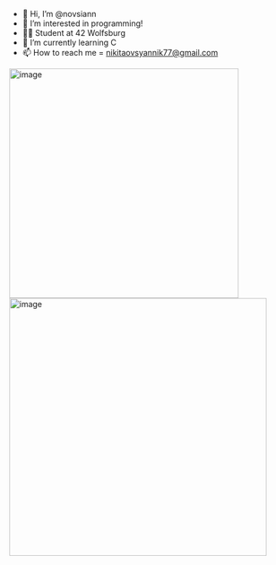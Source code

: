 - 👋 Hi, I’m @novsiann
- 👀 I’m interested in programming!
- ✌🏽 Student at 42 Wolfsburg 
- 🌱 I’m currently learning C 
- 📫 How to reach me = nikitaovsyannik77@gmail.com
<img width="409" alt="image" src="https://user-images.githubusercontent.com/79808917/214277965-485107db-7304-4471-9fd6-decabb7e679f.png"> 
<img width="459" alt="image" src="https://user-images.githubusercontent.com/79808917/214278303-bb326713-dc04-4ab2-9e8e-21e7d3e548ac.png">
